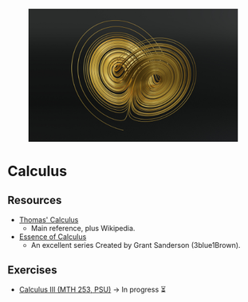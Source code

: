 <p align="center">
  <kbd>
    <img width="420" src="../../assets/images/lorenz.jpg">
  </kbd>
</p>

# Calculus

## Resources

- [Thomas' Calculus](https://1lib.us/book/3518261/0a6b3d)
  - Main reference, plus Wikipedia.
- [Essence of Calculus](https://www.youtube.com/playlist?list=PLZHQObOWTQDPD3MizzM2xVFitgF8hE_ab)
  - An excellent series Created by Grant Sanderson (3blue1Brown).

## Exercises

- [Calculus III (MTH 253, PSU)](/ptyhon/calculus/mth-253) &rarr; In progress ⏳
